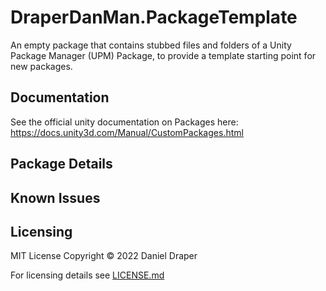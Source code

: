 # DraperDanMan.PackageTemplate

An empty package that contains stubbed files and folders of a Unity Package Manager (UPM) Package, to provide a template starting point for new packages.

## Documentation

See the official unity documentation on Packages here:
https://docs.unity3d.com/Manual/CustomPackages.html

## Package Details



## Known Issues



## Licensing

MIT License Copyright © 2022 Daniel Draper

For licensing details see [LICENSE.md](LICENSE.md)